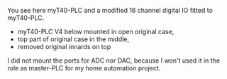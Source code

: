 You see here myT40-PLC and a modified 16 channel digital IO fitted to myT40-PLC.

- myT40-PLC V4 below mounted in open original case,
- top part of original case in the middle,
- removed original innards on top

I did not mount the ports for ADC nor DAC, because I won't used it in the role as master-PLC for my home automation project.
